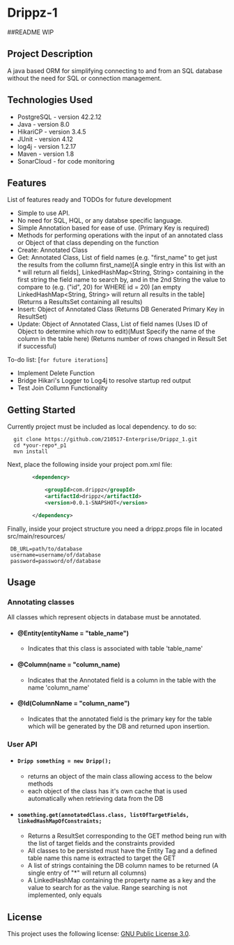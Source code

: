 # Drippz-1

##README WIP

## Project Description
 A java based ORM for simplifying connecting to and from an SQL database without the need for SQL or connection management. 

## Technologies Used

* PostgreSQL - version 42.2.12  
* Java - version 8.0  
* HikariCP - version 3.4.5
* JUnit - version 4.12
* log4j - version 1.2.17
* Maven - version 1.8
* SonarCloud - for code monitoring

## Features

List of features ready and TODOs for future development  
* Simple to use API.  
* No need for SQL, HQL, or any databse specific language.
* Simple Annotation based for ease of use. (Primary Key is required)
* Methods for performing operations with the input of an annotated class or Object of that class depending on the function
* Create: Annotated Class
* Get: Annotated Class, List<String> of field names (e.g. "first_name" to get just the results from the collumn first_name)[A single entry in this list with an * will return all fields], LinkedHashMap<String, String> containing in the first string the field name to search by, and in the 2nd String the value to compare to (e.g. ("id", 20) for WHERE id = 20) [an empty LinkedHashMap<String, String> will return all results in the table] (Returns a ResultsSet containing all results)
* Insert: Object of Annotated Class (Returns DB Generated Primary Key in ResultSet)
* Update: Object of Annotated Class, List<String> of field names (Uses ID of Object to determine which row to edit)(Must Specify the name of the column in the table here) (Returns number of rows changed in Result Set if successful)

To-do list: [`for future iterations`]
* Implement Delete Function   
* Bridge Hikari's Logger to Log4j to resolve startup red output
* Test Join Collumn Functionality
 



## Getting Started  
Currently project must be included as local dependency. to do so:
```shell
  git clone https://github.com/210517-Enterprise/Drippz_1.git
  cd *your-repo*_p1
  mvn install
```
Next, place the following inside your project pom.xml file:
```XML
		<dependency>

			<groupId>com.drippz</groupId>
			<artifactId>drippz</artifactId>
			<version>0.0.1-SNAPSHOT</version>

		</dependency>

```

Finally, inside your project structure you need a drippz.props file in located src/main/resources/
 ``` 
  DB_URL=path/to/database
  username=username/of/database
  password=password/of/database  
  ```
  
## Usage  
  ### Annotating classes  
  All classes which represent objects in database must be annotated.
   - #### @Entity(entityName = "table_name")  
      - Indicates that this class is associated with table 'table_name'  
   - #### @Column(name = "column_name)  
      - Indicates that the Annotated field is a column in the table with the name 'column_name'   
   - #### @Id(ColumnName = "column_name") 
      - Indicates that the annotated field is the primary key for the table which will be generated by the DB and returned upon insertion.


  ### User API  
  
  - #### `Dripp something = new Dripp();`  
     - returns an object of the main class allowing access to the below methods
     - each object of the class has it's own cache that is used automatically when retrieving data from the DB
 
  - #### `something.get(annotatedClass.class, listOfTargetFields, linkedHashMapOfConstraints;`  
     - Returns a ResultSet corresponding to the GET method being run with the list of target fields and the constraints provided
     - All classes to be persisted must have the Entity Tag and a defined table name this name is extracted to target the GET
     - A list of strings containing the DB column names to be returned (A single entry of "*" will return all columns)
     - A LinkedHashMap containing the property name as a key and the value to search for as the value. Range searching is not implemented, only equals
 
 
     



## License

This project uses the following license: [GNU Public License 3.0](https://www.gnu.org/licenses/gpl-3.0.en.html).

